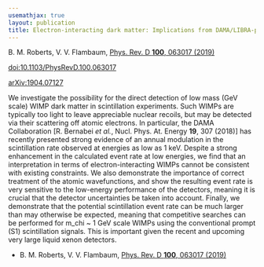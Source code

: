 ```yaml
---
usemathjax: true
layout: publication
title: Electron-interacting dark matter: Implications from DAMA/LIBRA-phase2 and prospects for liquid xenon detectors and NaI detectors
---
```


B. M. Roberts, V. V. Flambaum, [Phys. Rev. D **100**, 063017 (2019)](http://dx.doi.org/10.1103/PhysRevD.100.063017)

[doi:10.1103/PhysRevD.100.063017](http://dx.doi.org/10.1103/PhysRevD.100.063017)

[arXiv:1904.07127](http://arxiv.org/abs/1904.07127)

We investigate the possibility for the direct detection of low mass (GeV scale) WIMP dark matter in scintillation experiments. Such WIMPs are typically too light to leave appreciable nuclear recoils, but may be detected via their scattering off atomic electrons. In particular, the DAMA Collaboration [R. Bernabei _et al._, Nucl. Phys. At. Energy **19**, 307 (2018)] has recently presented strong evidence of an annual modulation in the scintillation rate observed at energies as low as 1 keV. Despite a strong enhancement in the calculated event rate at low energies, we find that an interpretation in terms of electron-interacting WIMPs cannot be consistent with existing constraints. We also demonstrate the importance of correct treatment of the atomic wavefunctions, and show the resulting event rate is very sensitive to the low-energy performance of the detectors, meaning it is crucial that the detector uncertainties be taken into account. Finally, we demonstrate that the potential scintillation event rate can be much larger than may otherwise be expected, meaning that competitive searches can be performed for m_chi ~ 1 GeV scale WIMPs using the conventional prompt (S1) scintillation signals. This is important given the recent and upcoming very large liquid xenon detectors.

 * B. M. Roberts, V. V. Flambaum, [Phys. Rev. D **100**, 063017 (2019)](http://dx.doi.org/10.1103/PhysRevD.100.063017)
